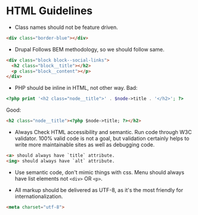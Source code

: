 HTML Guidelines
===============

* Class names should not be feature driven.
```html
<div class="border-blue"></div>
```

* Drupal Follows BEM methodology, so we should follow same.
```html
<div class="block block--social-links">
  <h2 class="block__title"></h2>
  <p class="block__content"></p>
</div>
```

* PHP should be inline in HTML, not other way.
Bad:
```php
<?php print '<h2 class="node__title">' . $node->title . '</h2>'; ?>
```

Good:
```html
<h2 class="node__title"><?php $node->title; ?></h2>
```

* Always Check HTML accessibility and semantic. Run code through W3C validator. 100% valid code is not a goal, but validation certainly helps to write more maintainable sites as well as debugging code.
```html
<a> should always have `title` attribute.
<img> should always have `alt` attribute.
```

* Use semantic code, don't mimic things with css.
Menu should always have list elements not `<div>` OR `<p>`.

* All markup should be delivered as UTF-8, as it's the most friendly for internationalization.
```html
<meta charset="utf-8">
```
